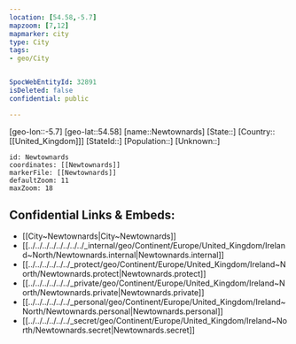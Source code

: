```yaml
---
location: [54.58,-5.7]
mapzoom: [7,12] 
mapmarker: city 
type: City
tags:
- geo/City


SpocWebEntityId: 32891
isDeleted: false
confidential: public

---
```

[geo-lon::-5.7]
[geo-lat::54.58]
[name::Newtownards]
[State::]
[Country::[[United_Kingdom]]]
[StateId::]
[Population::]
[Unknown::]


```leaflet
id: Newtownards
coordinates: [[Newtownards]]
markerFile: [[Newtownards]]
defaultZoom: 11 
maxZoom: 18
```


## Confidential Links & Embeds: 
- [[City~Newtownards|City~Newtownards]] 
- [[../../../../../../../../_internal/geo/Continent/Europe/United_Kingdom/Ireland~North/Newtownards.internal|Newtownards.internal]] 
- [[../../../../../../_protect/geo/Continent/Europe/United_Kingdom/Ireland~North/Newtownards.protect|Newtownards.protect]] 
- [[../../../../../../_private/geo/Continent/Europe/United_Kingdom/Ireland~North/Newtownards.private|Newtownards.private]] 
- [[../../../../../../_personal/geo/Continent/Europe/United_Kingdom/Ireland~North/Newtownards.personal|Newtownards.personal]] 
- [[../../../../../../_secret/geo/Continent/Europe/United_Kingdom/Ireland~North/Newtownards.secret|Newtownards.secret]] 
